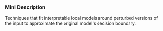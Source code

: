 ### Mini Description

Techniques that fit interpretable local models around perturbed versions of the input to approximate the original model's decision boundary.
